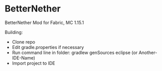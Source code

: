 # BetterNether
BetterNether Mod for Fabric, MC 1.15.1

Building:
* Clone repo
* Edit gradle.properties if necessary
* Run command line in folder: gradlew genSources eclipse (or Another-IDE-Name)
* Import project to IDE